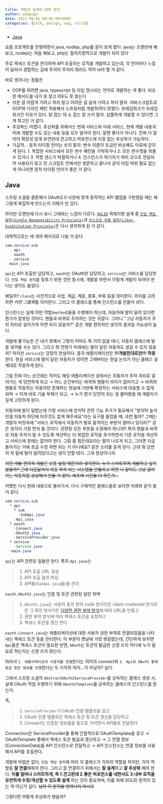 ```yaml
---
title: 개발과 설계와 OOP 원칙
author: aimpugn
date: 2021-08-01 00:00:00+0900
categories: [talk, design, oop, solid]
---
```


- [Java](#java)

요즘 프로젝트를 진행하면서 java, nodejs, php를 같이 보게 됐다.
java는 오랜만에 해보고, nodejs는 처음 해보고, php는 절차지향적으로 개발이 되어 있다

주로 액세스 토큰을 관리하며 API 호출하는 로직을 개발하고 있는데, 각 언어마다 느낌이 달라서 경험하는 김에 주저리 주저리 뭐라도 적어 놔야 할 거 같다.

바로 생각나는 점들은

- OOP를 하려면 java, typescript 등 타입 명시되는 언어로 개발하는 게 좋다. 비슷한 메서드를 내가 못 찾고 IDE도 못 찾는다
- 쉬운 걸 어렵게 가려고 하지 말고 어려운 걸 쉽게 가려고 하지 말자. 자바스크립트로 OOP와 디자인 패턴 적용해서 스프링처럼 개발하려다 망했다. 프레임워크가 프레임워크인 이유가 있다. 닭 잡는 데 소 잡는 칼 쓰지 말자. 심플하게 개발할 수 있다면 그게 최고인 거 같다.
- 추상화는 어렵다. 추상화를 위해서는 현재 서비스와 미래 서비스, 현재 개발 내용과 미래 개발할 수도 있는 내용 등을 모두 알아야 한다. 알면 좋다가 아니다. 진짜 다 알아야 확장성 있게 유연한데 견고하고 퍼포먼스에 지장 없는 추상화가 가능하다.
- 가급적... 동적 타이핑 언어는 쓰지 말자. 변수 이름이 조금만 비슷해도 미로에 갇히게 된다. 1. 복잡한 서비스에서 모든 변수 패턴을 기억하거나 2. 모든 변수명을 외울 수 있거나 3. 작명 센스가 탁월하거나 4. 인스턴스가 여기저기 여러 곳으로 전달되어 사용되지 않고 한 스크립트 안에서만 생존하고 끝나서 굳이 타입 따위 필요 없는 게 아니라면 정적 타이핑 언어가 좋은 거 같다.

## Java

스프링 소셜을 클론해서 OAuth2.0 사양에 맞게 동작하는 API 웹앱을 구현했을 때는 왜 그렇게 복잡하게 만드는지 이해가 안 갔다.

하지만 오랜만에 다시 보니 그때와는 느낌이 다르다. [`SOLID`](https://ko.wikipedia.org/wiki/SOLID_(%EA%B0%9D%EC%B2%B4_%EC%A7%80%ED%96%A5_%EC%84%A4%EA%B3%84)) 객체지향 설계 중 [`단일 책임 원칙(Single Responsibility Principle)`](https://ko.wikipedia.org/wiki/%EB%8B%A8%EC%9D%BC_%EC%B1%85%EC%9E%84_%EC%9B%90%EC%B9%99)과 [`리스코프 치환 원칙(Likov Susbtitution Principle)`](https://ko.wikipedia.org/wiki/%EB%A6%AC%EC%8A%A4%EC%BD%94%ED%94%84_%EC%B9%98%ED%99%98_%EC%9B%90%EC%B9%99)은 다시 생각하게 된 거 같다.

대략적으로는 세 개의 패키지로 나뉠 거 같다

```java
com.service.sub
  - api
  - oauth
  - service
  main.java
```

`api`는 API 호출만 담당하고, `oauth`는 OAuth만 담당하고, `service`는 서비스를 담당한다. `단일 책임 원칙`을 맞추기 위한 것인 동시에, 개발을 하면서 이렇게 개발이 되어야 한다는 생각도 들었다.

왜일까? `class`는 사전적으로 수업, 계급, 계층, 종류, 부류 등을 의미한다. 의미를 고려하면 *어떤 그룹화*를 의미한다. 그리고 이 클래스를 통해 인스턴스를 만들어 낸다.

인스턴스는 실제 어떤 역할(`method`)들을 수행해야 하는데, 자동차에 발이 달려 있다면 뭔가가 잘못된 것이다. 핸들과 바퀴로 주차하는 것은 귀찮다. 그러니 "그냥 자동차가 주차 자리로 걸어가게 하면 되지 않을까?" 같은 개발 편의적인 생각의 결과일 가능성이 높다.

개발에 불가능한 건 내가 못해서 그렇지 아마도 뭐 거의 없을 테니, 자동차 클래스에 발을 넣어둘 수는 있다. 그리고 뭐 언젠가 미래에는 발이 달린 자동차도 생길 수 있지 않을까? 하지만 `service`는 당장의 현실이다. 결국 애플리케이션은 **!!!개발한대로만!!! 작동**한다. 현실 서비스에 발이 달린 자동차가 섞이면 그때부터는 현실 논리가 아닌 클래스 설계대로 작동하게 된다.

그럼 진짜 어느 순간에는 적어도 해당 애플리케이션 상에서는 자동차가 주차 자리로 걸어가는 게 당연하게 되고 $\to$ 어느 순간부터는 바퀴와 핸들이 의미가 없어지고 $\to$ 바퀴와 핸들로 작동하는 자동차만 존재하는 현실에 기반해 확장하는 서비스에 대응할 수 없게 되며 $\to$ 이게 바로 기술 부채가 되고, $\to$ 누가 뭔가 당연히 되는 걸 물어봤을 때 개발자가 깊게 고민하게 된다.

자동차에 발이 달렸는데 가령 서비스에 방지턱 관련 기능 추가가 필요해서 "방지턱 높이만큼 자동차 하단에 아무것도 없게 해주세요"라는 요구를 들었을 때, 과연 될까? 그때는 개발자 머릿속에 "서비스 로직에서 자동차가 발로 움직이는 부분이 얼마나 있더라?" 같은 생각이 가장 먼저 들 것이다. 관련된 모든 부분을 수정해야 하니까!! 특히 핸들과 바퀴로 자동 주차가 될 수 있도록 계산하는 더 복잡한 로직을 추가하면서 기존 로직을 개선하고 서비스에 장애는 없어야 한다. 그럼 좀 힘든데요라는 말이 나오게 되고, 그러면 지금 돌아가는 거에 조금 수정 하면 되는 거 아니에요? 같은 소리를 듣게 된다. 근데 뭐 당연히 차 밑에 발이 달려있다고는 생각 안할 테지. 그게 정상이니까.

~~이런 개발 편의적 개발은 보통 일정 때문이라 생각한다. 누가 스마트하게 개발하고 싶지 않을까? 근데 다음달까지 자동 주차 되는 시스템을 만들라고 하면 나 같아도 그냥 걸어가는 자동차를 상상해서 만들 거 같다. 애초에 시간을 더 주든가...~~

어쨌든 다시 원래 내용으로 돌아가서, 다시 구체적인 클래스들로 보자면 아래와 같이 될 거 같다.

```java
com.service.sub
  └ api
    └ sub
      -SubApi.java
    -Api.java
  └ oauth
    -Connect.java
    -OAuth2.java
    -ServiceProvider.java
  └ service
    -Service.java
  -main.java

```

`api`는 API 관련된 일들만 한다. 특히 `Api.java`는

> 1. API 호출 URL 생성  
> 2. API 호출 결과 파싱  
> 3. API들(`SubApi.java`들)을 관리

`oauth.OAuth2.java`는 인증 및 토큰 관련된 일만 하며

> 1. `OAuth2.java`는 사용자 동의 받아 code 방식이든 client credential 방식이든 그 외의 방식이든 [다양한 권한 부여 방식](https://oauth.net/2/grant-types/)에 따라 URL을 만들고  
> 2. 권한 부여 방식에 따라 액세스 토큰을 요청하고  
> 3. 액세스 토큰을 갱신 한다

`oauth.Connect.java`는 애플리케이션에 대한 사용자 권한 부여로 연결되었음을 나타내는 액세스 토큰 등을 관리한다. 이 부분이 옛날에 가장 헷갈렸는데, 간단하게 보자면 `Api`들은 액세스 토큰이 필요한 반면, `OAuth`는 토큰의 발급만 신경 쓰지 어디에 누가 필요로 하는지는 신경 쓰지 않는다.

따라서 `1. 애플리케이션과 사용자를 연결`한다는 의미의 connect와 `2. Api와 OAuth 통해 발급 받은 정보를 연결`한다는 두 가지의 의미...가 아닐까? 싶다.

그래서 스프링 소셜의 `AbstractOAuth2ServiceProvider`를 상속하는 클래스 생성 시, 실제 OAuth 작업 수행하기 위해 `OAuth2Template`를 상속하는 클래스의 인스턴스를 받는다.

즉,

> 1. `ServiceProvider`가 OAuth 인증 템플릿을 갖고  
> 2. OAuth 인증 템플릿은 액세스 토큰 및 토큰 갱신을 담당하고  
> 3. Connect는 인증된 정보들을 필드로 가지면서 API들로 전달한다  

Connection은 ServiceProvider를 통해 간접적으로 OAuthTemplate을 갖고 $\to$ OAuthTemplate 통해서 액세스 토큰 발급과 갱신하고 $\to$ 그 연결 정보(ConnectionData)를 API 인스턴스로 전달하고 $\to$ API 인스턴스는 연결 정보를 사용해서 API를 호출한다.

개발에 마법은 없다. `단일 책임 원칙`에 따라 각 클래스가 각자의 역할을 하지만, 각자 역할을 **잘 연결**해줘야 한다. 그리고 잘 연결하기 위해서는 **잘 설계**하고 **잘 추상화** 해야 한다. **이를 얼마나 스마트하게, 즉 1.견고한데 2.좋은 퍼포먼스를 내면서도 3.내부 로직을 유연하게 수정/개선할 수 있도록 설계** 하는 것이 중요하며, 이를 위해 SOLID 원칙이 있는 게 아닌가 싶다. ~~님아 이 원칙을 벗어나지 마시오~~

그렇다면 어떻게 추상화가 됐을까?